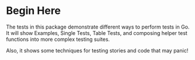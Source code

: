# Begin Here 

The tests in this package demonstrate different ways to perform tests in Go. 
It will show Examples, Single Tests, Table Tests, and composing helper test 
functions into more complex testing suites.

Also, it shows some techniques for testing stories and code that may panic!
